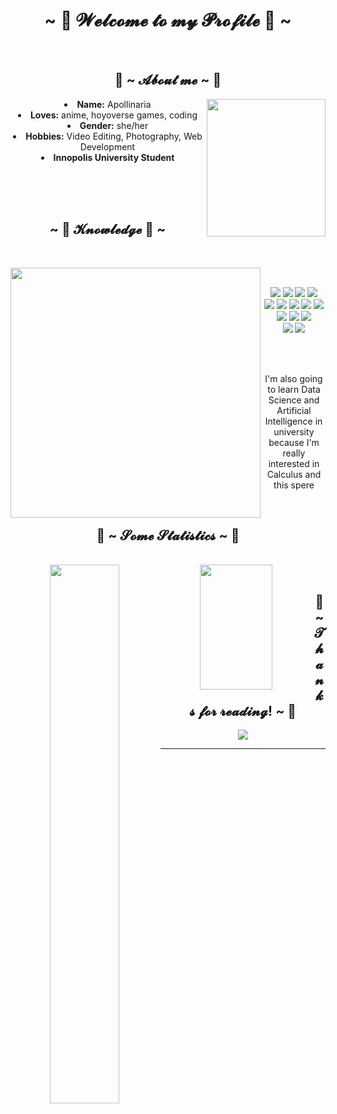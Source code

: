 <body>
  <center>
<h1 align="center">~ 💖 𝓦𝓮𝓵𝓬𝓸𝓶𝓮 𝓽𝓸 𝓶𝔂 𝓟𝓻𝓸𝓯𝓲𝓵𝓮 💖 ~</h1>
<br>

<div>
<h2 align="center"> 🦊 ~ 𝓐𝓫𝓸𝓾𝓽 𝓶𝓮 ~ 🦊 </h2>
  <div align="center">
<img src="https://i.pinimg.com/originals/c2/2d/aa/c22daa4acd066ca7992d4235bec2210b.gif" align="right" height="220" width="190" frameborder="0" scrolling="no">
  </div>
<li>
 <b>Name:</b> Apollinaria
</li>
<li>
<b>Loves:</b> anime, hoyoverse games, coding
</li>
<li>
<b>Gender:</b> she/her
</li>
<li>
<b>Hobbies:</b> Video Editing, Photography, Web Development
</li>
<li>
<b>Innopolis University Student</b>
</li>

<br><br><br>
</div>
<div>
<h2 align="center">            ~ 📇 𝓚𝓷𝓸𝔀𝓵𝓮𝓭𝓰𝓮 📇 ~</h2>
 <br>
<p>
  <div align="center">
<img src="https://i.pinimg.com/originals/0c/af/9f/0caf9f7b8ab4917287aaaf8b8b772cd7.gif" align="left" width="400px">
  </div>
</div>
<div>
  <br>
<p align="center"><img src="https://img.shields.io/badge/html5%20-%23E34F26.svg?&style=for-the-badge&logo=html5&logoColor=white"/> <img src="https://img.shields.io/badge/css3%20-%231572B6.svg?&style=for-the-badge&logo=css3&logoColor=white"/>
  <img src="https://camo.githubusercontent.com/12c86948171f70caa99571e22625bfbf108e7b37d583189fdb79fc84dbd2b922/68747470733a2f2f696d672e736869656c64732e696f2f62616467652f5675652e6a732d3446433038443f7374796c653d666f722d7468652d6261646765266c6162656c436f6c6f723d333434393545266c6f676f436f6c6f723d344643303844266c6f676f3d7675652d646f742d6a73">

<img src="https://camo.githubusercontent.com/235a1e3a0488dbd4202ce678aa04a04281f5c4cecf58f554b13212d6cbfd8238/68747470733a2f2f696d672e736869656c64732e696f2f62616467652f4769742d4630353033323f7374796c653d666f722d7468652d6261646765266c6162656c436f6c6f723d463035303332266c6f676f436f6c6f723d666666666666266c6f676f3d676974">
<br>
<img src="https://camo.githubusercontent.com/03c29c2856244c5626944c9e2b1ed107601494d2231f70e4724dd0687eeb9f23/68747470733a2f2f696d672e736869656c64732e696f2f62616467652f4769744875622d6666666666663f7374796c653d666f722d7468652d6261646765266c6162656c436f6c6f723d313831373137266c6f676f436f6c6f723d666666666666266c6f676f3d676974687562">
<img src="https://camo.githubusercontent.com/44b564b2df8b63b7f55914b26c44e5f5dda5172e25ee1a881fc33035a620444c/68747470733a2f2f696d672e736869656c64732e696f2f62616467652f4a6176612d3030373339363f7374796c653d666f722d7468652d6261646765266c6162656c436f6c6f723d663539373166266c6f676f436f6c6f723d303037333936266c6f676f3d6a617661">

<img src="https://camo.githubusercontent.com/390a54b1a9ec6018f34212833ba161ee0a2a3f392ef02ea2e8502eb6fe3d989a/68747470733a2f2f696d672e736869656c64732e696f2f62616467652f507974686f6e2d3337373641423f7374796c653d666f722d7468652d6261646765266c6162656c436f6c6f723d464644343342266c6f676f436f6c6f723d333737364142266c6f676f3d707974686f6e">

<img src="https://camo.githubusercontent.com/54edac55260274fa7728173e1557e22eb743eef823049f5f124d79dfdf8869fc/68747470733a2f2f696d672e736869656c64732e696f2f62616467652f432b2b2d3030353939433f7374796c653d666f722d7468652d6261646765266c6162656c436f6c6f723d303134323764266c6f676f436f6c6f723d363239356362266c6f676f3d63706c7573706c7573">

<img src="https://camo.githubusercontent.com/d9b2f2f4afa4e6fdbafebd3e918374e8c0f6d8b9a37d33a5187e03b64d3a93f7/68747470733a2f2f696d672e736869656c64732e696f2f62616467652f547970655363726970742d3331373843363f7374796c653d666f722d7468652d6261646765266c6162656c436f6c6f723d666666666666266c6f676f436f6c6f723d333137384336266c6f676f3d74797065736372697074">
<img src="https://camo.githubusercontent.com/751a9689ee78d223598375a6962910479def3babeb8033812f26b7e370d2bf66/68747470733a2f2f696d672e736869656c64732e696f2f62616467652f4a6176615363726970742d4637444631453f7374796c653d666f722d7468652d6261646765266c6162656c436f6c6f723d666666666666266c6f676f436f6c6f723d463744463145266c6f676f3d6a617661736372697074">

<img src="https://camo.githubusercontent.com/ae51952f6c3ab947f1788316d09a9ddb460a07b1f9fe9a159e05e583138646f6/68747470733a2f2f696d672e736869656c64732e696f2f62616467652f4e6f64652e6a732d3333393933333f7374796c653d666f722d7468652d6261646765266c6162656c436f6c6f723d316532313232266c6f676f436f6c6f723d333339393333266c6f676f3d6e6f64652d646f742d6a73">
<img src="https://camo.githubusercontent.com/15a8ea46dc9f0829bbf1810291c0749331daf7ff5e6b8c30b546cbf0318bb0a3/68747470733a2f2f696d672e736869656c64732e696f2f62616467652f6e706d2d4342333833373f7374796c653d666f722d7468652d6261646765266c6162656c436f6c6f723d434233383337266c6f676f436f6c6f723d434233383337266c6f676f3d6e706d">
<br>
<img src="https://camo.githubusercontent.com/721644586e366ea3c0a5897ead58313874c42a3afa9e073956de5a5c9f64c8cd/68747470733a2f2f696d672e736869656c64732e696f2f62616467652f45534c696e742d3442333243333f7374796c653d666f722d7468652d6261646765266c6162656c436f6c6f723d344233324333266c6f676f436f6c6f723d383038306632266c6f676f3d65736c696e74">

  <img src="https://camo.githubusercontent.com/0fdd7d78376a31f0f07688c656f93dc7a9cc7527f4d2769cd359db7e13ec1a87/68747470733a2f2f696d672e736869656c64732e696f2f62616467652f426f6f7473747261702d3739353242333f7374796c653d666f722d7468652d6261646765266c6162656c436f6c6f723d373935324233266c6f676f436f6c6f723d666666666666266c6f676f3d626f6f747374726170">

  
  <br><br>
  <p align="center"> I'm also going to learn Data Science and Artificial Intelligence in university because I'm really interested in Calculus and this spere </p>

</p>
<br>
<h2 align="center">           📝 ~ 𝓢𝓸𝓶𝓮 𝓢𝓽𝓪𝓽𝓲𝓼𝓽𝓲𝓬𝓼 ~ 📝</h2>
  <div align="center">
<br>
<img align="left" width="47%" src="https://github-readme-stats.vercel.app/api?username=apollych&count_private=true&theme=tokyonight&hide=contribs,prs,issues">
<img align="left" width="48%" height="200px" src="https://github-readme-stats.vercel.app/api/top-langs/?username=apollych&layout=compact">

</div>
<br>
<div>
<h2 align="center">💖 ~ 𝓣𝓱𝓪𝓷𝓴𝓼 𝓯𝓸𝓻 𝓻𝓮𝓪𝓭𝓲𝓷𝓰! ~ 💖</h2>
<div align="center">
<img src="https://i.pinimg.com/originals/40/c6/cf/40c6cf523331a8b37aff9a01abe2a070.gif">
</div>
<hr>
</div>
</div>
    </center>
</body>
